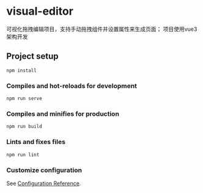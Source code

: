 # visual-editor
可视化拖拽编辑项目，支持手动拖拽组件并设置属性来生成页面；
项目使用vue3架构开发

## Project setup
```
npm install
```

### Compiles and hot-reloads for development
```
npm run serve
```

### Compiles and minifies for production
```
npm run build
```

### Lints and fixes files
```
npm run lint
```

### Customize configuration
See [Configuration Reference](https://cli.vuejs.org/config/).
